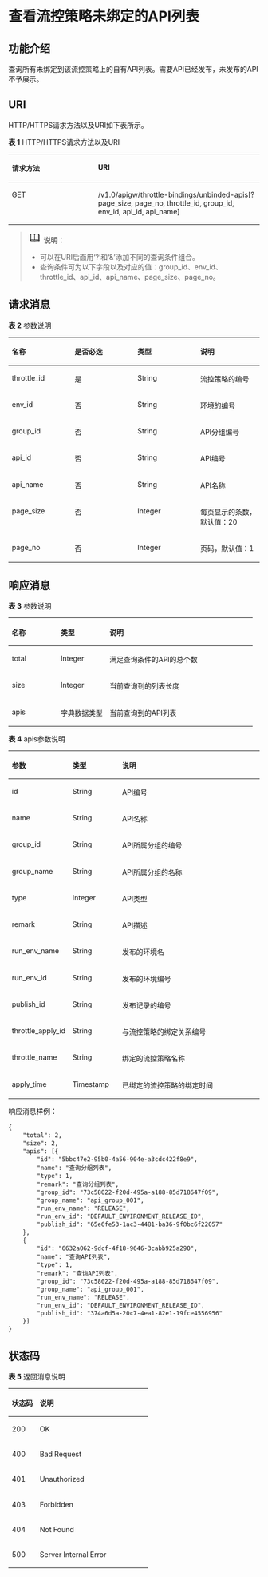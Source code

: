 # 查看流控策略未绑定的API列表<a name="apig-zh-api-180713071"></a>

## 功能介绍<a name="section4541287"></a>

查询所有未绑定到该流控策略上的自有API列表。需要API已经发布，未发布的API不予展示。

## URI<a name="section40871586"></a>

HTTP/HTTPS请求方法以及URI如下表所示。

**表 1**  HTTP/HTTPS请求方法以及URI

<a name="table17929243"></a>
<table><thead align="left"><tr id="row17167268"><th class="cellrowborder" valign="top" width="34.339999999999996%" id="mcps1.2.3.1.1"><p id="p48371431"><a name="p48371431"></a><a name="p48371431"></a>请求方法</p>
</th>
<th class="cellrowborder" valign="top" width="65.66%" id="mcps1.2.3.1.2"><p id="p25771876"><a name="p25771876"></a><a name="p25771876"></a>URI</p>
</th>
</tr>
</thead>
<tbody><tr id="row7147201"><td class="cellrowborder" valign="top" width="34.339999999999996%" headers="mcps1.2.3.1.1 "><p id="p42052390"><a name="p42052390"></a><a name="p42052390"></a>GET</p>
</td>
<td class="cellrowborder" valign="top" width="65.66%" headers="mcps1.2.3.1.2 "><p id="p50800444"><a name="p50800444"></a><a name="p50800444"></a>/v1.0/apigw/throttle-bindings/unbinded-apis[?page_size, page_no, throttle_id, group_id, env_id, api_id, api_name]</p>
</td>
</tr>
</tbody>
</table>

>![](public_sys-resources/icon-note.gif) **说明：**   
>-   可以在URI后面用‘?’和‘&’添加不同的查询条件组合。  
>-   查询条件可为以下字段以及对应的值：group\_id、env\_id、throttle\_id、api\_id、api\_name、page\_size、page\_no。  

## 请求消息<a name="section32299958"></a>

**表 2**  参数说明

<a name="table12842929"></a>
<table><thead align="left"><tr id="row39349454"><th class="cellrowborder" valign="top" width="25%" id="mcps1.2.5.1.1"><p id="p33189219"><a name="p33189219"></a><a name="p33189219"></a>名称</p>
</th>
<th class="cellrowborder" valign="top" width="25%" id="mcps1.2.5.1.2"><p id="p3972204"><a name="p3972204"></a><a name="p3972204"></a>是否必选</p>
</th>
<th class="cellrowborder" valign="top" width="25%" id="mcps1.2.5.1.3"><p id="p53313106"><a name="p53313106"></a><a name="p53313106"></a>类型</p>
</th>
<th class="cellrowborder" valign="top" width="25%" id="mcps1.2.5.1.4"><p id="p23394300"><a name="p23394300"></a><a name="p23394300"></a>说明</p>
</th>
</tr>
</thead>
<tbody><tr id="row15890130"><td class="cellrowborder" valign="top" width="25%" headers="mcps1.2.5.1.1 "><p id="p12032190"><a name="p12032190"></a><a name="p12032190"></a>throttle_id</p>
</td>
<td class="cellrowborder" valign="top" width="25%" headers="mcps1.2.5.1.2 "><p id="p35083301"><a name="p35083301"></a><a name="p35083301"></a>是</p>
</td>
<td class="cellrowborder" valign="top" width="25%" headers="mcps1.2.5.1.3 "><p id="p23175153"><a name="p23175153"></a><a name="p23175153"></a>String</p>
</td>
<td class="cellrowborder" valign="top" width="25%" headers="mcps1.2.5.1.4 "><p id="p65248138"><a name="p65248138"></a><a name="p65248138"></a>流控策略的编号</p>
</td>
</tr>
<tr id="row50362335"><td class="cellrowborder" valign="top" width="25%" headers="mcps1.2.5.1.1 "><p id="p52817301"><a name="p52817301"></a><a name="p52817301"></a>env_id</p>
</td>
<td class="cellrowborder" valign="top" width="25%" headers="mcps1.2.5.1.2 "><p id="p50342988"><a name="p50342988"></a><a name="p50342988"></a>否</p>
</td>
<td class="cellrowborder" valign="top" width="25%" headers="mcps1.2.5.1.3 "><p id="p51250219"><a name="p51250219"></a><a name="p51250219"></a>String</p>
</td>
<td class="cellrowborder" valign="top" width="25%" headers="mcps1.2.5.1.4 "><p id="p57627099"><a name="p57627099"></a><a name="p57627099"></a>环境的编号</p>
</td>
</tr>
<tr id="row48881849"><td class="cellrowborder" valign="top" width="25%" headers="mcps1.2.5.1.1 "><p id="p6821"><a name="p6821"></a><a name="p6821"></a>group_id</p>
</td>
<td class="cellrowborder" valign="top" width="25%" headers="mcps1.2.5.1.2 "><p id="p552501"><a name="p552501"></a><a name="p552501"></a>否</p>
</td>
<td class="cellrowborder" valign="top" width="25%" headers="mcps1.2.5.1.3 "><p id="p44752593"><a name="p44752593"></a><a name="p44752593"></a>String</p>
</td>
<td class="cellrowborder" valign="top" width="25%" headers="mcps1.2.5.1.4 "><p id="p1081442"><a name="p1081442"></a><a name="p1081442"></a>API分组编号</p>
</td>
</tr>
<tr id="row9732986"><td class="cellrowborder" valign="top" width="25%" headers="mcps1.2.5.1.1 "><p id="p50174421"><a name="p50174421"></a><a name="p50174421"></a>api_id</p>
</td>
<td class="cellrowborder" valign="top" width="25%" headers="mcps1.2.5.1.2 "><p id="p37596313"><a name="p37596313"></a><a name="p37596313"></a>否</p>
</td>
<td class="cellrowborder" valign="top" width="25%" headers="mcps1.2.5.1.3 "><p id="p25402476"><a name="p25402476"></a><a name="p25402476"></a>String</p>
</td>
<td class="cellrowborder" valign="top" width="25%" headers="mcps1.2.5.1.4 "><p id="p44334713"><a name="p44334713"></a><a name="p44334713"></a>API编号</p>
</td>
</tr>
<tr id="row63468100"><td class="cellrowborder" valign="top" width="25%" headers="mcps1.2.5.1.1 "><p id="p40642456"><a name="p40642456"></a><a name="p40642456"></a>api_name</p>
</td>
<td class="cellrowborder" valign="top" width="25%" headers="mcps1.2.5.1.2 "><p id="p3704633"><a name="p3704633"></a><a name="p3704633"></a>否</p>
</td>
<td class="cellrowborder" valign="top" width="25%" headers="mcps1.2.5.1.3 "><p id="p31639822"><a name="p31639822"></a><a name="p31639822"></a>String</p>
</td>
<td class="cellrowborder" valign="top" width="25%" headers="mcps1.2.5.1.4 "><p id="p12688767"><a name="p12688767"></a><a name="p12688767"></a>API名称</p>
</td>
</tr>
<tr id="row47090046"><td class="cellrowborder" valign="top" width="25%" headers="mcps1.2.5.1.1 "><p id="p56197414"><a name="p56197414"></a><a name="p56197414"></a>page_size</p>
</td>
<td class="cellrowborder" valign="top" width="25%" headers="mcps1.2.5.1.2 "><p id="p55696670"><a name="p55696670"></a><a name="p55696670"></a>否</p>
</td>
<td class="cellrowborder" valign="top" width="25%" headers="mcps1.2.5.1.3 "><p id="p15136398"><a name="p15136398"></a><a name="p15136398"></a>Integer</p>
</td>
<td class="cellrowborder" valign="top" width="25%" headers="mcps1.2.5.1.4 "><p id="p18088735"><a name="p18088735"></a><a name="p18088735"></a>每页显示的条数，默认值：20</p>
</td>
</tr>
<tr id="row28580891"><td class="cellrowborder" valign="top" width="25%" headers="mcps1.2.5.1.1 "><p id="p33350848"><a name="p33350848"></a><a name="p33350848"></a>page_no</p>
</td>
<td class="cellrowborder" valign="top" width="25%" headers="mcps1.2.5.1.2 "><p id="p17064153"><a name="p17064153"></a><a name="p17064153"></a>否</p>
</td>
<td class="cellrowborder" valign="top" width="25%" headers="mcps1.2.5.1.3 "><p id="p40019151"><a name="p40019151"></a><a name="p40019151"></a>Integer</p>
</td>
<td class="cellrowborder" valign="top" width="25%" headers="mcps1.2.5.1.4 "><p id="p20325769"><a name="p20325769"></a><a name="p20325769"></a>页码，默认值：1</p>
</td>
</tr>
</tbody>
</table>

## 响应消息<a name="section66159830"></a>

**表 3**  参数说明

<a name="table35267323"></a>
<table><thead align="left"><tr id="row2437493"><th class="cellrowborder" valign="top" width="20%" id="mcps1.2.4.1.1"><p id="p63219260"><a name="p63219260"></a><a name="p63219260"></a>名称</p>
</th>
<th class="cellrowborder" valign="top" width="20%" id="mcps1.2.4.1.2"><p id="p20486464"><a name="p20486464"></a><a name="p20486464"></a>类型</p>
</th>
<th class="cellrowborder" valign="top" width="60%" id="mcps1.2.4.1.3"><p id="p48790888"><a name="p48790888"></a><a name="p48790888"></a>说明</p>
</th>
</tr>
</thead>
<tbody><tr id="row59747869"><td class="cellrowborder" valign="top" width="20%" headers="mcps1.2.4.1.1 "><p id="p7739206"><a name="p7739206"></a><a name="p7739206"></a>total</p>
</td>
<td class="cellrowborder" valign="top" width="20%" headers="mcps1.2.4.1.2 "><p id="p22895948"><a name="p22895948"></a><a name="p22895948"></a>Integer</p>
</td>
<td class="cellrowborder" valign="top" width="60%" headers="mcps1.2.4.1.3 "><p id="p42632470"><a name="p42632470"></a><a name="p42632470"></a>满足查询条件的API的总个数</p>
</td>
</tr>
<tr id="row48147912"><td class="cellrowborder" valign="top" width="20%" headers="mcps1.2.4.1.1 "><p id="p7666804"><a name="p7666804"></a><a name="p7666804"></a>size</p>
</td>
<td class="cellrowborder" valign="top" width="20%" headers="mcps1.2.4.1.2 "><p id="p17031384"><a name="p17031384"></a><a name="p17031384"></a>Integer</p>
</td>
<td class="cellrowborder" valign="top" width="60%" headers="mcps1.2.4.1.3 "><p id="p37364893"><a name="p37364893"></a><a name="p37364893"></a>当前查询到的列表长度</p>
</td>
</tr>
<tr id="row739723"><td class="cellrowborder" valign="top" width="20%" headers="mcps1.2.4.1.1 "><p id="p59917636"><a name="p59917636"></a><a name="p59917636"></a>apis</p>
</td>
<td class="cellrowborder" valign="top" width="20%" headers="mcps1.2.4.1.2 "><p id="p21490353"><a name="p21490353"></a><a name="p21490353"></a>字典数据类型</p>
</td>
<td class="cellrowborder" valign="top" width="60%" headers="mcps1.2.4.1.3 "><p id="p62997051"><a name="p62997051"></a><a name="p62997051"></a>当前查询到的API列表</p>
</td>
</tr>
</tbody>
</table>

**表 4**  apis参数说明

<a name="table30102550"></a>
<table><thead align="left"><tr id="row47773471"><th class="cellrowborder" valign="top" width="20%" id="mcps1.2.4.1.1"><p id="p44445903"><a name="p44445903"></a><a name="p44445903"></a>参数</p>
</th>
<th class="cellrowborder" valign="top" width="20%" id="mcps1.2.4.1.2"><p id="p43348363"><a name="p43348363"></a><a name="p43348363"></a>类型</p>
</th>
<th class="cellrowborder" valign="top" width="60%" id="mcps1.2.4.1.3"><p id="p21556540"><a name="p21556540"></a><a name="p21556540"></a>说明</p>
</th>
</tr>
</thead>
<tbody><tr id="row1249354"><td class="cellrowborder" valign="top" width="20%" headers="mcps1.2.4.1.1 "><p id="p34088860"><a name="p34088860"></a><a name="p34088860"></a>id</p>
</td>
<td class="cellrowborder" valign="top" width="20%" headers="mcps1.2.4.1.2 "><p id="p9734299"><a name="p9734299"></a><a name="p9734299"></a>String</p>
</td>
<td class="cellrowborder" valign="top" width="60%" headers="mcps1.2.4.1.3 "><p id="p50280750"><a name="p50280750"></a><a name="p50280750"></a>API编号</p>
</td>
</tr>
<tr id="row49873571"><td class="cellrowborder" valign="top" width="20%" headers="mcps1.2.4.1.1 "><p id="p13227440"><a name="p13227440"></a><a name="p13227440"></a>name</p>
</td>
<td class="cellrowborder" valign="top" width="20%" headers="mcps1.2.4.1.2 "><p id="p64789701"><a name="p64789701"></a><a name="p64789701"></a>String</p>
</td>
<td class="cellrowborder" valign="top" width="60%" headers="mcps1.2.4.1.3 "><p id="p13474443"><a name="p13474443"></a><a name="p13474443"></a>API名称</p>
</td>
</tr>
<tr id="row54161128"><td class="cellrowborder" valign="top" width="20%" headers="mcps1.2.4.1.1 "><p id="p24975225"><a name="p24975225"></a><a name="p24975225"></a>group_id</p>
</td>
<td class="cellrowborder" valign="top" width="20%" headers="mcps1.2.4.1.2 "><p id="p9727376"><a name="p9727376"></a><a name="p9727376"></a>String</p>
</td>
<td class="cellrowborder" valign="top" width="60%" headers="mcps1.2.4.1.3 "><p id="p49719954"><a name="p49719954"></a><a name="p49719954"></a>API所属分组的编号</p>
</td>
</tr>
<tr id="row44826408"><td class="cellrowborder" valign="top" width="20%" headers="mcps1.2.4.1.1 "><p id="p7060408"><a name="p7060408"></a><a name="p7060408"></a>group_name</p>
</td>
<td class="cellrowborder" valign="top" width="20%" headers="mcps1.2.4.1.2 "><p id="p35022185"><a name="p35022185"></a><a name="p35022185"></a>String</p>
</td>
<td class="cellrowborder" valign="top" width="60%" headers="mcps1.2.4.1.3 "><p id="p18224738"><a name="p18224738"></a><a name="p18224738"></a>API所属分组的名称</p>
</td>
</tr>
<tr id="row15125437"><td class="cellrowborder" valign="top" width="20%" headers="mcps1.2.4.1.1 "><p id="p17200889"><a name="p17200889"></a><a name="p17200889"></a>type</p>
</td>
<td class="cellrowborder" valign="top" width="20%" headers="mcps1.2.4.1.2 "><p id="p51094765"><a name="p51094765"></a><a name="p51094765"></a>Integer</p>
</td>
<td class="cellrowborder" valign="top" width="60%" headers="mcps1.2.4.1.3 "><p id="p45035330"><a name="p45035330"></a><a name="p45035330"></a>API类型</p>
</td>
</tr>
<tr id="row17619504"><td class="cellrowborder" valign="top" width="20%" headers="mcps1.2.4.1.1 "><p id="p17893702"><a name="p17893702"></a><a name="p17893702"></a>remark</p>
</td>
<td class="cellrowborder" valign="top" width="20%" headers="mcps1.2.4.1.2 "><p id="p40103794"><a name="p40103794"></a><a name="p40103794"></a>String</p>
</td>
<td class="cellrowborder" valign="top" width="60%" headers="mcps1.2.4.1.3 "><p id="p27181849"><a name="p27181849"></a><a name="p27181849"></a>API描述</p>
</td>
</tr>
<tr id="row19362357"><td class="cellrowborder" valign="top" width="20%" headers="mcps1.2.4.1.1 "><p id="p24847075"><a name="p24847075"></a><a name="p24847075"></a>run_env_name</p>
</td>
<td class="cellrowborder" valign="top" width="20%" headers="mcps1.2.4.1.2 "><p id="p66456062"><a name="p66456062"></a><a name="p66456062"></a>String</p>
</td>
<td class="cellrowborder" valign="top" width="60%" headers="mcps1.2.4.1.3 "><p id="p14231917"><a name="p14231917"></a><a name="p14231917"></a>发布的环境名</p>
</td>
</tr>
<tr id="row60978392"><td class="cellrowborder" valign="top" width="20%" headers="mcps1.2.4.1.1 "><p id="p40302689"><a name="p40302689"></a><a name="p40302689"></a>run_env_id</p>
</td>
<td class="cellrowborder" valign="top" width="20%" headers="mcps1.2.4.1.2 "><p id="p43292338"><a name="p43292338"></a><a name="p43292338"></a>String</p>
</td>
<td class="cellrowborder" valign="top" width="60%" headers="mcps1.2.4.1.3 "><p id="p17018484"><a name="p17018484"></a><a name="p17018484"></a>发布的环境编号</p>
</td>
</tr>
<tr id="row18948630"><td class="cellrowborder" valign="top" width="20%" headers="mcps1.2.4.1.1 "><p id="p58444100"><a name="p58444100"></a><a name="p58444100"></a>publish_id</p>
</td>
<td class="cellrowborder" valign="top" width="20%" headers="mcps1.2.4.1.2 "><p id="p36351670"><a name="p36351670"></a><a name="p36351670"></a>String</p>
</td>
<td class="cellrowborder" valign="top" width="60%" headers="mcps1.2.4.1.3 "><p id="p58804181"><a name="p58804181"></a><a name="p58804181"></a>发布记录的编号</p>
</td>
</tr>
<tr id="row59475584"><td class="cellrowborder" valign="top" width="20%" headers="mcps1.2.4.1.1 "><p id="p52793037"><a name="p52793037"></a><a name="p52793037"></a>throttle_apply_id</p>
</td>
<td class="cellrowborder" valign="top" width="20%" headers="mcps1.2.4.1.2 "><p id="p48377594"><a name="p48377594"></a><a name="p48377594"></a>String</p>
</td>
<td class="cellrowborder" valign="top" width="60%" headers="mcps1.2.4.1.3 "><p id="p26271023"><a name="p26271023"></a><a name="p26271023"></a>与流控策略的绑定关系编号</p>
</td>
</tr>
<tr id="row35112621"><td class="cellrowborder" valign="top" width="20%" headers="mcps1.2.4.1.1 "><p id="p25550018"><a name="p25550018"></a><a name="p25550018"></a>throttle_name</p>
</td>
<td class="cellrowborder" valign="top" width="20%" headers="mcps1.2.4.1.2 "><p id="p56285555"><a name="p56285555"></a><a name="p56285555"></a>String</p>
</td>
<td class="cellrowborder" valign="top" width="60%" headers="mcps1.2.4.1.3 "><p id="p62836138"><a name="p62836138"></a><a name="p62836138"></a>绑定的流控策略名称</p>
</td>
</tr>
<tr id="row37358398"><td class="cellrowborder" valign="top" width="20%" headers="mcps1.2.4.1.1 "><p id="p6131397"><a name="p6131397"></a><a name="p6131397"></a>apply_time</p>
</td>
<td class="cellrowborder" valign="top" width="20%" headers="mcps1.2.4.1.2 "><p id="p26881140"><a name="p26881140"></a><a name="p26881140"></a>Timestamp</p>
</td>
<td class="cellrowborder" valign="top" width="60%" headers="mcps1.2.4.1.3 "><p id="p490214367555"><a name="p490214367555"></a><a name="p490214367555"></a>已绑定的流控策略的绑定时间</p>
</td>
</tr>
</tbody>
</table>

响应消息样例：

```
{
	"total": 2,
	"size": 2,
	"apis": [{
		"id": "5bbc47e2-95b0-4a56-904e-a3cdc422f8e9",
		"name": "查询分组列表",
		"type": 1,
		"remark": "查询分组列表",
		"group_id": "73c58022-f20d-495a-a188-85d718647f09",
		"group_name": "api_group_001",
		"run_env_name": "RELEASE",
		"run_env_id": "DEFAULT_ENVIRONMENT_RELEASE_ID",
		"publish_id": "65e6fe53-1ac3-4481-ba36-9f0bc6f22057"
	},
	{
		"id": "6632a062-9dcf-4f18-9646-3cabb925a290",
		"name": "查询API列表",
		"type": 1,
		"remark": "查询API列表",
		"group_id": "73c58022-f20d-495a-a188-85d718647f09",
		"group_name": "api_group_001",
		"run_env_name": "RELEASE",
		"run_env_id": "DEFAULT_ENVIRONMENT_RELEASE_ID",
		"publish_id": "374a6d5a-20c7-4ea1-82e1-19fce4556956"
	}]
}
```

## 状态码<a name="section22264173"></a>

**表 5**  返回消息说明

<a name="table35774575"></a>
<table><thead align="left"><tr id="row113656"><th class="cellrowborder" valign="top" width="20%" id="mcps1.2.3.1.1"><p id="p9206198"><a name="p9206198"></a><a name="p9206198"></a>状态码</p>
</th>
<th class="cellrowborder" valign="top" width="80%" id="mcps1.2.3.1.2"><p id="p7504548"><a name="p7504548"></a><a name="p7504548"></a>说明</p>
</th>
</tr>
</thead>
<tbody><tr id="row3888618"><td class="cellrowborder" valign="top" width="20%" headers="mcps1.2.3.1.1 "><p id="p46542641"><a name="p46542641"></a><a name="p46542641"></a>200</p>
</td>
<td class="cellrowborder" valign="top" width="80%" headers="mcps1.2.3.1.2 "><p id="p11857568"><a name="p11857568"></a><a name="p11857568"></a>OK</p>
</td>
</tr>
<tr id="row39609255"><td class="cellrowborder" valign="top" width="20%" headers="mcps1.2.3.1.1 "><p id="p54233062"><a name="p54233062"></a><a name="p54233062"></a>400</p>
</td>
<td class="cellrowborder" valign="top" width="80%" headers="mcps1.2.3.1.2 "><p id="p30801890"><a name="p30801890"></a><a name="p30801890"></a>Bad Request</p>
</td>
</tr>
<tr id="row8781554"><td class="cellrowborder" valign="top" width="20%" headers="mcps1.2.3.1.1 "><p id="p40217235"><a name="p40217235"></a><a name="p40217235"></a>401</p>
</td>
<td class="cellrowborder" valign="top" width="80%" headers="mcps1.2.3.1.2 "><p id="p36370597"><a name="p36370597"></a><a name="p36370597"></a>Unauthorized</p>
</td>
</tr>
<tr id="row58899919"><td class="cellrowborder" valign="top" width="20%" headers="mcps1.2.3.1.1 "><p id="p6164173"><a name="p6164173"></a><a name="p6164173"></a>403</p>
</td>
<td class="cellrowborder" valign="top" width="80%" headers="mcps1.2.3.1.2 "><p id="p29536015"><a name="p29536015"></a><a name="p29536015"></a>Forbidden</p>
</td>
</tr>
<tr id="row64497550"><td class="cellrowborder" valign="top" width="20%" headers="mcps1.2.3.1.1 "><p id="p56919025"><a name="p56919025"></a><a name="p56919025"></a>404</p>
</td>
<td class="cellrowborder" valign="top" width="80%" headers="mcps1.2.3.1.2 "><p id="p47038350"><a name="p47038350"></a><a name="p47038350"></a>Not Found</p>
</td>
</tr>
<tr id="row20691969"><td class="cellrowborder" valign="top" width="20%" headers="mcps1.2.3.1.1 "><p id="p65436773"><a name="p65436773"></a><a name="p65436773"></a>500</p>
</td>
<td class="cellrowborder" valign="top" width="80%" headers="mcps1.2.3.1.2 "><p id="p26951156195313"><a name="p26951156195313"></a><a name="p26951156195313"></a>Server Internal Error</p>
</td>
</tr>
</tbody>
</table>

